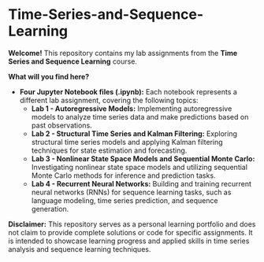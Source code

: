 # Time-Series-and-Sequence-Learning

**Welcome!** This repository contains my lab assignments from the **Time Series and Sequence Learning** course.

**What will you find here?**

* **Four Jupyter Notebook files (.ipynb):** Each notebook represents a different lab assignment, covering the following topics:
    * **Lab 1 - Autoregressive Models:** Implementing autoregressive models to analyze time series data and make predictions based on past observations.
    * **Lab 2 - Structural Time Series and Kalman Filtering:** Exploring structural time series models and applying Kalman filtering techniques for state estimation and forecasting.
    * **Lab 3 - Nonlinear State Space Models and Sequential Monte Carlo:** Investigating nonlinear state space models and utilizing sequential Monte Carlo methods for inference and prediction tasks.
    * **Lab 4 - Recurrent Neural Networks:** Building and training recurrent neural networks (RNNs) for sequence learning tasks, such as language modeling, time series prediction, and sequence generation.

**Disclaimer:** This repository serves as a personal learning portfolio and does not claim to provide complete solutions or code for specific assignments. It is intended to showcase learning progress and applied skills in time series analysis and sequence learning techniques.

